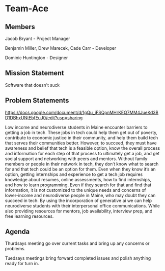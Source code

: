 # Team-Ace

## Members
Jacob Bryant - Project Manager

Benjamin Miller, Drew Marecek, Cade Carr - Developer

Dominic Huntington - Designer

## Mission Statement
Software that doesn't suck

## Problem Statements

https://docs.google.com/document/d/1gQu_iFSQpnMHrKEQ7MM4JueKd3BD1DBhxUNtEbfEuJ0/edit?usp=sharing

Low income and neurodiverse students in Maine encounter barriers to getting a job in tech. These jobs in tech could help them get out of poverty, contribute to economic justice in their community, and help them build tech that serves their communities better. However, to succeed, they must have awareness and belief that tech is a feasible option, know the overall process and information for each step of that process to ultimately get a job, and get social support and networking with peers and mentors. Without family members or people in their network in tech, they don’t know what to search for and that tech could be an option for them. Even when they know it’s an option, getting internships and experience to get a tech job requires knowledge about resumes, online assessments, how to find internships, and how to learn programming. Even if they search for that and find that information, it is not customized to the unique needs and concerns of lower-income and neurodiverse people in Maine, who may doubt they can succeed in tech. By using the incorporation of generative ai we can help neurodiverse students with their interpersonal office communications. While also providing resources for mentors, job availability, interview prep, and free learning resources. 

## Agenda

Thurdsays meeting go over current tasks and bring up any concerns or problems.

Tuedsays meetings bring forward completed issues and polish anything ready for turn in.
